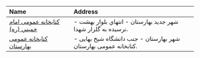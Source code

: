 | Name                                                                                                 | Address                                                         |
|:-----------------------------------------------------------------------------------------------------|:----------------------------------------------------------------|
| [كتابخانه عمومی امام خميني (ره)](https://lib.ir/fa/library/241/كتابخانه-عمومی-امام-خميني-ره/search/) | شهر جديد بهارستان - انتهاي بلوار بهشت - نرسيده به گلزار شهدا.   |
| [كتابخانه عمومی بهارستان](https://lib.ir/fa/library/217/كتابخانه-عمومی-بهارستان/search/)             | شهر بهارستان - جنب دانشگاه شیخ بهایی - كتابخانه عمومی بهارستان. |